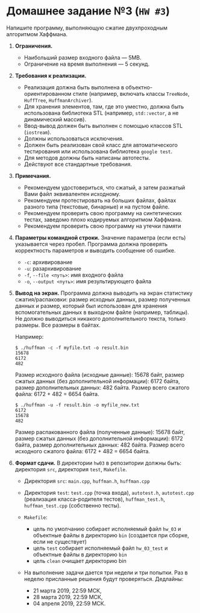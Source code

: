 # Домашнее задание №3 (`HW #3`)

Напишите программу, выполняющую сжатие двухпроходным алгоритмом Хаффмана.

1. **Ограничения.**
   * Наибольший размер входного файла — 5MB.
   * Ограничение на время выполнения — 5 секунд.

2. **Требования к реализации.**
   * Реализация должна быть выполнена в объектно-ориентированном стиле (например, включать классы `TreeNode`, `HuffTree`, `HuffmanArchiver`).
   * Для хранения элементов, там, где это уместно, должна быть использована библиотека STL (например, `std::vector`, а не динамический массив).
   * Ввод-вывод должен быть выполнен с помощью классов STL (`iostream`).
   * Должны использоваться исключения.
   * Должен быть реализован свой класс для автоматического тестирования или использована библиотека `google test`.
   * Для методов должны быть написаны автотесты.
   * Действуют все стандартные требования.
3. **Примечания.**
   * Рекомендуем удостовериться, что сжатый, а затем разжатый Вами файл эквивалентен исходному.
   * Рекомендуем протестировать на больших файлах, файлах разного типа (текстовые, бинарные) и на пустом файле.
   * Рекомендуем проверить свою программу на синтетических тестах, заведомо плохо кодируемых алгоритмом Хаффмана.
   * Рекомендуем проверить свою программу на утечки памяти
4. **Параметры командной строки.** Значение параметра (если есть) указывается через пробел. Программа должна проверять корректность параметров и выводить сообщение об ошибке.
   * `-c`: архивирование
   * `-u`: разархивирование
   * `-f`, `--file <путь>`: имя входного файла
   * `-o`, `--output <путь>`: имя результирующего файла
5. **Вывод на экран.**
   Программа должна выводить на экран статистику сжатия/распаковки: размер исходных данных, размер полученных данных
   и размер, который был использован для хранения вспомогательных данных в выходном файле (например, таблицы).
   Не должно выводиться никакого дополнительного текста, только размеры. Все размеры в байтах.

   Например:
   ```
   $ ./huffman -c -f myfile.txt -o result.bin
   15678
   6172
   482
   ```

   Размер исходного файла (исходные данные): 15678 байт, размер сжатых данных (без дополнительной информации):
   6172 байта, размер дополнительных данных: 482 байта. Размер всего сжатого файла: 6172 + 482 = 6654 байта.
   ```
   $ ./huffman -u -f result.bin -o myfile_new.txt
   6172
   15678
   482
   ```
   Размер распакованного файла (полученные данные): 15678 байт, размер сжатых данных (без дополнительной информации):
   6172 байта, размер дополнительных данных: 482 байта. Размер всего исходного сжатого файла: 6172 + 482 = 6654 байта.

6. **Формат сдачи.**
   В директории `hw03` в репозитории должны быть: директория `src`, директория `test`, `Makefile`.
   * Директория `src`: `main.cpp`, `huffman.h`, `huffman.cpp`
   * Директория `test`: `test.cpp` (точка входа), `autotest.h`, `autotest.cpp` (реализация класса-родителя тестов), `huffman_test.h`, `huffman_test.cpp` (собственно тесты).
   * `Makefile`:
	 * цель по умолчанию собирает исполняемый файл `hw_03` и объектные файлы в директорию `bin` (создается при сборке, если не существует)
	 * цель `test` собирает исполняемый файл `hw_03_test` и объектные файлы в директорию `bin`
	 * цель `clean` очищает директорию bin

   * На выполнение задачи дается три недели и три попытки. Раз в неделю присланные решения будут проверяться.
     Дедлайны:
     * 21 марта 2019, 22:59 МСК,
     * 28 марта 2019, 22:59 МСК,
     * 04 апреля 2019, 22:59 МСК.
